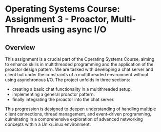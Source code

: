 # Operating Systems Course: Assignment 3 - Proactor, Multi-Threads  using async I/O

## Overview

This assignment is a crucial part of the Operating Systems Course, aiming to enhance skills in multithreaded programming and the application of the proactor design pattern.
We are tasked with developing a chat server and client but under the constraints of a multithreaded environment without using asynchronous I/O.
The project unfolds in three sections: 
- creating a basic chat functionality in a multithreaded setup.
- implementing a general proactor pattern.
- finally integrating the proactor into the chat server.
  
This progression is designed to deepen understanding of handling multiple client connections, thread management, and event-driven programming,
culminating in a comprehensive exploration of advanced networking concepts within a Unix/Linux environment.
